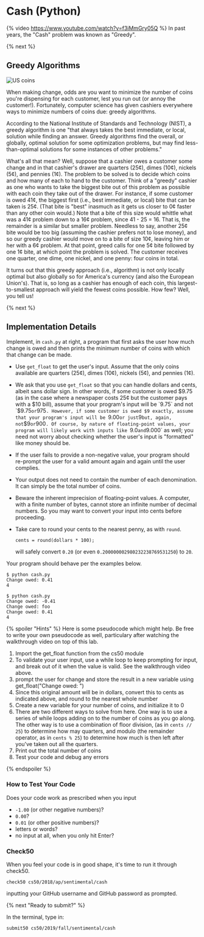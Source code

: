 # Cash (Python)

{% video https://www.youtube.com/watch?v=f3iMmGry05Q %}
In past years, the "Cash" problem was known as "Greedy".


{% next %}

## Greedy Algorithms

<!-- http://mypieceofthe31415927.blogspot.com/2014/04/whats-wrong-with-these-us-coins.html -->
![US coins](coins.jpg)

When making change, odds are you want to minimize the number of coins you're dispensing for each customer, lest you run out (or annoy the customer!).  Fortunately, computer science has given cashiers everywhere ways to minimize numbers of coins due: greedy algorithms.

According to the National Institute of Standards and Technology (NIST), a greedy algorithm is one "that always takes the best immediate, or local, solution while finding an answer. Greedy algorithms find the overall, or globally, optimal solution for some optimization problems, but may find less-than-optimal solutions for some instances of other problems."

What's all that mean? Well, suppose that a cashier owes a customer some change and in that cashier's drawer are quarters (25¢), dimes (10¢), nickels (5¢), and pennies (1¢). The problem to be solved is to decide which coins and how many of each to hand to the customer. Think of a "greedy" cashier as one who wants to take the biggest bite out of this problem as possible with each coin they take out of the drawer. For instance, if some customer is owed 41¢, the biggest first (i.e., best immediate, or local) bite that can be taken is 25¢. (That bite is "best" inasmuch as it gets us closer to 0¢ faster than any other coin would.) Note that a bite of this size would whittle what was a 41¢ problem down to a 16¢ problem, since 41 - 25 = 16. That is, the remainder is a similar but smaller problem. Needless to say, another 25¢ bite would be too big (assuming the cashier prefers not to lose money), and so our greedy cashier would move on to a bite of size 10¢, leaving him or her with a 6¢ problem. At that point, greed calls for one 5¢ bite followed by one 1¢ bite, at which point the problem is solved. The customer receives one quarter, one dime, one nickel, and one penny: four coins in total.

It turns out that this greedy approach (i.e., algorithm) is not only locally optimal but also globally so for America's currency (and also the European Union's). That is, so long as a cashier has enough of each coin, this largest-to-smallest approach will yield the fewest coins possible. How few? Well, you tell us!

{% next %}

## Implementation Details

Implement, in `cash.py` at right, a program that first asks the user how much change is owed and then prints the minimum number of coins with which that change can be made.

* Use `get_float` to get the user's input. Assume that the only coins available are quarters (25¢), dimes (10¢), nickels (5¢), and pennies (1¢).
* We ask that you use `get_float` so that you can handle dollars and cents, albeit sans dollar sign. In other words, if some customer is owed $9.75 (as in the case where a newspaper costs 25¢ but the customer pays with a $10 bill), assume that your program's input will be `9.75` and not `$9.75` or `975`. However, if some customer is owed $9 exactly, assume that your program's input will be `9.00` or just `9` but, again, not `$9` or `900`. Of course, by nature of floating-point values, your program will likely work with inputs like `9.0` and `9.000` as well; you need not worry about checking whether the user's input is "formatted" like money should be.
* If the user fails to provide a non-negative value, your program should re-prompt the user for a valid amount again and again until the user complies.
* Your output does not need to contain the number of each denomination. It can simply be the total number of coins.
* Beware the inherent imprecision of floating-point values. A computer, with a finite number of bytes, cannot store an infinite number of decimal numbers. So you may want to convert your input into cents before proceeding.
* Take care to round your cents to the nearest penny, as with `round`.

  ```
  cents = round(dollars * 100);
  ```

  will safely convert `0.20` (or even `0.200000002980232238769531250`) to `20`.

Your program should behave per the examples below.

```
$ python cash.py
Change owed: 0.41
4
```

```
$ python cash.py
Change owed: -0.41
Change owed: foo
Change owed: 0.41
4
```

{% spoiler "Hints" %}
Here is some pseudocode which might help. Be free to write your own pseudocode as well, particulary after watching the walkthrough video on top of this lab.

1. Import the get_float function from the cs50 module
2. To validate your user input, use a while loop to keep prompting for input, and break out of it when the value is valid. See the walkthrough video above.
2. prompt the user for change and store the result in a new variable using get_float("Change owed: ")
3. Since this original amount will be in dollars, convert this to cents as indicated above, and round to the nearest whole number
4. Create a new variable for your number of coins, and initialize it to 0
4. There are two different ways to solve from here. One way is to use a series of while loops adding on to the number of coins as you go along. The other way is to use a combination of floor division, (as in `cents // 25`) to determine how may quarters, and modulo (the remainder operator, as in `cents % 25`) to determine how much is then left after you've taken out all the quarters.
5. Print out the total number of coins
6. Test your code and debug any errors


{% endspoiler %}


### How to Test Your Code

Does your code work as prescribed when you input

* `-1.00` (or other negative numbers)?
* `0.00`?
* `0.01` (or other positive numbers)?
* letters or words?
* no input at all, when you only hit Enter?

### Check50

When you feel your code is in good shape, it's time to run it through check50.

```
check50 cs50/2018/ap/sentimental/cash
```

inputting your GitHub username and GitHub password as prompted.


{% next "Ready to submit?" %}

In the terminal, type in:

```
submit50 cs50/2019/fall/sentimental/cash
```

